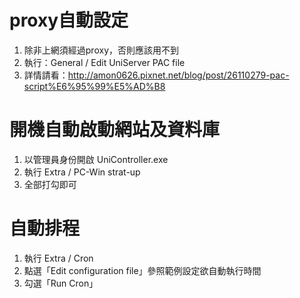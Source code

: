 # proxy自動設定

1. 除非上網須經過proxy，否則應該用不到
2. 執行：General / Edit UniServer PAC file
3. 詳情請看：http://amon0626.pixnet.net/blog/post/26110279-pac-script%E6%95%99%E5%AD%B8


# 開機自動啟動網站及資料庫

1. 以管理員身份開啟 UniController.exe
2. 執行 Extra / PC-Win strat-up
3. 全部打勾即可 

# 自動排程

1. 執行 Extra / Cron
2. 點選「Edit configuration file」參照範例設定欲自動執行時間
3. 勾選「Run Cron」
 
# 
